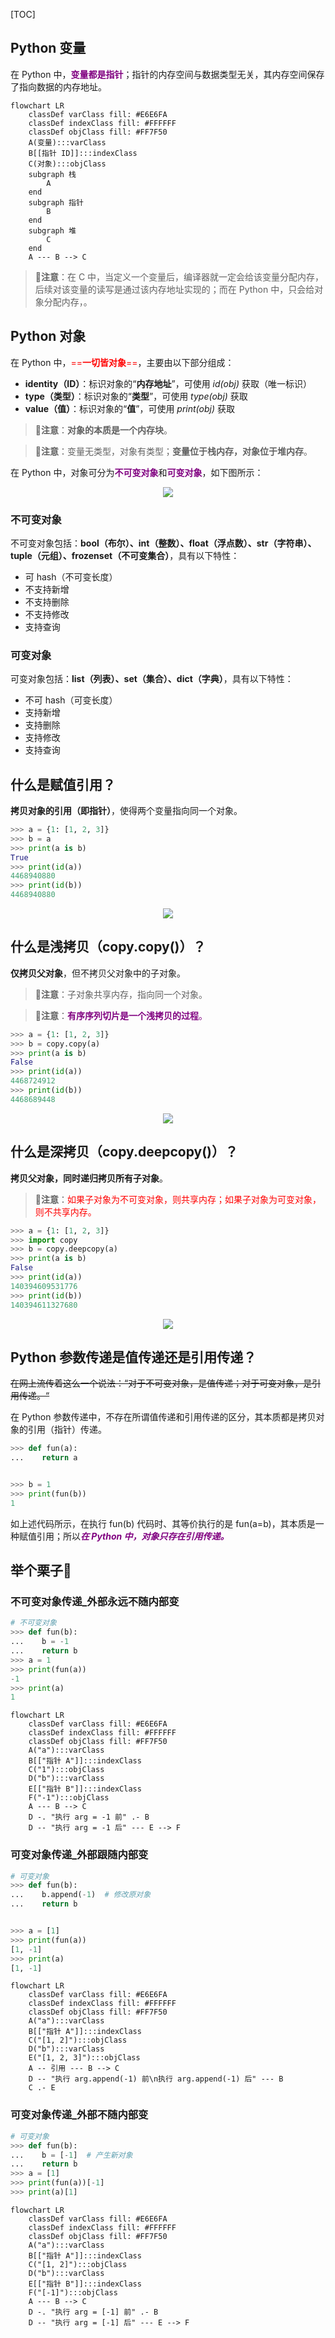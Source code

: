 <!-- title: 【Python】Python 可变对象和不可变对象 -->
<!-- date: 2021-10-27 15:53:12 -->
<!-- Table of Content -->

[TOC]

## Python 变量

在 Python 中，<font color="purple">**变量都是指针**</font>；指针的内存空间与数据类型无关，其内存空间保存了指向数据的内存地址。

```mermaid
flowchart LR
    classDef varClass fill: #E6E6FA
    classDef indexClass fill: #FFFFFF
    classDef objClass fill: #FF7F50
    A(变量):::varClass
    B[[指针 ID]]:::indexClass
    C(对象):::objClass
    subgraph 栈
        A
    end
    subgraph 指针
        B
    end
    subgraph 堆
        C
    end
    A --- B --> C
```

> 💬**注意**：在 C 中，当定义一个变量后，编译器就一定会给该变量分配内存，后续对该变量的读写是通过该内存地址实现的；而在 Python 中，只会给对象分配内存，。

 

## Python 对象

在 Python 中，<font color="red">==**一切皆对象**==</font>，主要由以下部分组成：

- **identity（ID）**：标识对象的“**内存地址**”，可使用 *id(obj)* 获取（唯一标识）
- **type（类型）**：标识对象的“**类型**”，可使用 *type(obj)* 获取
- **value（值）**：标识对象的“**值**”，可使用 *print(obj)* 获取

> 💬**注意**：**对象的本质是一个内存块**。

> 💬**注意**：变量无类型，对象有类型；**变量位于栈内存，对象位于堆内存**。

在 Python 中，对象可分为<font color="purple">**不可变对象**</font>和<font color="purple">**可变对象**</font>，如下图所示：

<div align="center">
<img src="https://img-blog.csdnimg.cn/201901142207438.png" name="Python 对象">
</div>


### 不可变对象

不可变对象包括：**bool（布尔）、int（整数）、float（浮点数）、str（字符串）、tuple（元组）、frozenset（不可变集合）**，具有以下特性：

- 可 hash（不可变长度）
- 不支持新增
- 不支持删除
- 不支持修改
- 支持查询



### 可变对象

可变对象包括：**list（列表）、set（集合）、dict（字典）**，具有以下特性：

- 不可 hash（可变长度）
- 支持新增
- 支持删除
- 支持修改
- 支持查询



## 什么是赋值引用？

**拷贝对象的引用（即指针）**，使得两个变量指向同一个对象。

```python
>>> a = {1: [1, 2, 3]}
>>> b = a
>>> print(a is b)
True
>>> print(id(a))
4468940880
>>> print(id(b))
4468940880
```

<div align="center">
<img src="https://www.runoob.com/wp-content/uploads/2017/03/1489720931-7116-4AQC6.png" name="赋值引用" />
</div>


## 什么是浅拷贝（copy.copy()）？

**仅拷贝父对象**，但不拷贝父对象中的子对象。

> 💬**注意**：子对象共享内存，指向同一个对象。

> 💬**注意**：<font color="purple">**有序序列切片是一个浅拷贝的过程**。</font>

```python
>>> a = {1: [1, 2, 3]}
>>> b = copy.copy(a)
>>> print(a is b)
False
>>> print(id(a))
4468724912
>>> print(id(b))
4468689448
```

<div align="center">
<img src="https://www.runoob.com/wp-content/uploads/2017/03/1489720930-6827-Vtk4m.png" name="浅拷贝" />
</div>


## 什么是深拷贝（copy.deepcopy()）？

**拷贝父对象，同时递归拷贝所有子对象**。

> 💬**注意**：<font color="red">如果子对象为不可变对象，则共享内存；如果子对象为可变对象，则不共享内存。</font>

```python
>>> a = {1: [1, 2, 3]}
>>> import copy
>>> b = copy.deepcopy(a)
>>> print(a is b)
False
>>> print(id(a))
140394609531776
>>> print(id(b))
140394611327680
```

<div align="center">
<img src="https://www.runoob.com/wp-content/uploads/2017/03/1489720930-5882-BO4qO.png" name="深拷贝" />
</div>



## Python 参数传递是值传递还是引用传递？

~~在网上流传着这么一个说法：“对于不可变对象，是值传递；对于可变对象，是引用传递。“~~

在 Python 参数传递中，不存在所谓值传递和引用传递的区分，其本质都是拷贝对象的引用（指针）传递。

```python
>>> def fun(a):
...    return a


>>> b = 1
>>> print(fun(b))
1
```

如上述代码所示，在执行 fun(b) 代码时、其等价执行的是 fun(a=b)，其本质是一种赋值引用；所以<font color="purple">***在 Python 中，对象只存在引用传递。***</font>




## 举个栗子🌰

### 不可变对象传递\_外部永远不随内部变

```python
# 不可变对象
>>> def fun(b):
...    b = -1
...    return b
>>> a = 1
>>> print(fun(a))
-1
>>> print(a)
1
```

```mermaid
flowchart LR
    classDef varClass fill: #E6E6FA
    classDef indexClass fill: #FFFFFF
    classDef objClass fill: #FF7F50
    A("a"):::varClass
    B[["指针 A"]]:::indexClass
    C("1"):::objClass
    D("b"):::varClass
    E[["指针 B"]]:::indexClass
    F("-1"):::objClass
    A --- B --> C
    D -. "执行 arg = -1 前" .- B
    D -- "执行 arg = -1 后" --- E --> F
```



### 可变对象传递\_外部跟随内部变

```python
# 可变对象
>>> def fun(b):
...    b.append(-1)  # 修改原对象
...    return b


>>> a = [1]
>>> print(fun(a))
[1, -1]
>>> print(a)
[1, -1]
```

```mermaid
flowchart LR
    classDef varClass fill: #E6E6FA
    classDef indexClass fill: #FFFFFF
    classDef objClass fill: #FF7F50
    A("a"):::varClass
    B[["指针 A"]]:::indexClass
    C("[1, 2]"):::objClass
    D("b"):::varClass
    E("[1, 2, 3]"):::objClass
    A -- 引用 --- B --> C
    D -- "执行 arg.append(-1) 前\n执行 arg.append(-1) 后" --- B
    C .- E
```



### 可变对象传递\_外部不随内部变

```python
# 可变对象
>>> def fun(b):
...    b = [-1]  # 产生新对象
...    return b
>>> a = [1]
>>> print(fun(a))[-1]
>>> print(a)[1]
```

```mermaid
flowchart LR
    classDef varClass fill: #E6E6FA
    classDef indexClass fill: #FFFFFF
    classDef objClass fill: #FF7F50
    A("a"):::varClass
    B[["指针 A"]]:::indexClass
    C("[1, 2]"):::objClass
    D("b"):::varClass
    E[["指针 B"]]:::indexClass
    F("[-1]"):::objClass
    A --- B --> C
    D -. "执行 arg = [-1] 前" .- B
    D -- "执行 arg = [-1] 后" --- E --> F
```